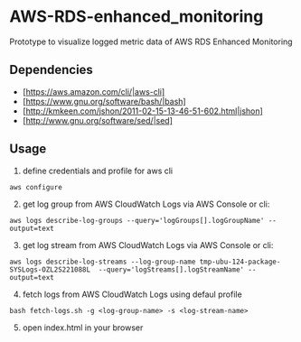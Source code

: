 # AWS-RDS-enhanced_monitoring
Prototype to visualize logged metric data of AWS RDS Enhanced Monitoring

## Dependencies

* [https://aws.amazon.com/cli/|aws-cli]
* [https://www.gnu.org/software/bash/|bash]
* [http://kmkeen.com/jshon/2011-02-15-13-46-51-602.html|jshon]
* [http://www.gnu.org/software/sed/|sed]

## Usage

1. define credentials and profile for aws cli
```
aws configure
```
2. get log group from AWS CloudWatch Logs via AWS Console or cli:
```
aws logs describe-log-groups --query='logGroups[].logGroupName' --output=text
```
3. get log stream from AWS CloudWatch Logs via AWS Console or cli:
```
aws logs describe-log-streams --log-group-name tmp-ubu-124-package-SYSLogs-OZL2S221088L  --query='logStreams[].logStreamName' --output=text
```
4. fetch logs from AWS CloudWatch Logs using defaul profile
```
bash fetch-logs.sh -g <log-group-name> -s <log-stream-name>
```
5. open index.html in your browser

